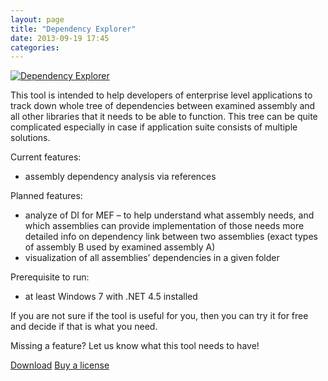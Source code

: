 ```yaml
---
layout: page
title: "Dependency Explorer"
date: 2013-09-19 17:45
categories: 
---
```


<div class="pull-right screenshot-right"><a href="/images/depexp-screenshot-1.png"><img src="/images/depexp-screenshot-1-preview.png" class="img-responsive img-thumbnail" alt="Dependency Explorer"></a></div>

This tool is intended to help developers of enterprise level applications to track down whole tree of dependencies between examined assembly and all other libraries that it needs to be able to function. This tree can be quite complicated especially in case if application suite consists of multiple solutions.


Current features:

- assembly dependency analysis via references  


Planned features:

- analyze of DI for MEF – to help understand what assembly needs, and which assemblies can provide implementation of those needs
more detailed info on dependency link between two assemblies (exact types of assembly B used by examined assembly A)  
- visualization of all assemblies’ dependencies in a given folder   

Prerequisite to run:

- at least Windows 7 with .NET 4.5 installed 

If you are not sure if the tool is useful for you, then you can try it for free and decide if that is what you need. 

Missing a feature? Let us know what this tool needs to have!


<p class="button-block">
  <a class="btn btn-lg btn-success" href="/downloads/DependencyExplorer-v1.0.0.35.zip" role="button">Download</a>
  <a class="btn btn-lg btn-primary" href="http://sites.fastspring.com/softtiny/product/dependencyexplorer" role="button">Buy a license</a>
</p>
